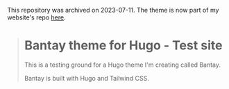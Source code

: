 This repository was archived on 2023-07-11. The theme is now part of my website's repo [here](https://github.com/kalanggam/kalanggam.github.io).

> # Bantay theme for Hugo - Test site
>
> This is a testing ground for a Hugo theme I'm creating called Bantay.
>
> Bantay is built with Hugo and Tailwind CSS.